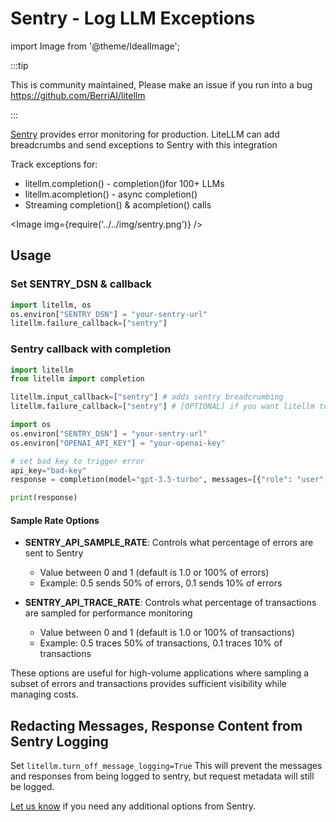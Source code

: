 # Sentry - Log LLM Exceptions
import Image from '@theme/IdealImage';


:::tip

This is community maintained, Please make an issue if you run into a bug
https://github.com/BerriAI/litellm

:::


[Sentry](https://sentry.io/) provides error monitoring for production. LiteLLM can add breadcrumbs and send exceptions to Sentry with this integration

Track exceptions for:
- litellm.completion() - completion()for 100+ LLMs
- litellm.acompletion() - async completion()
- Streaming completion() & acompletion() calls

<Image img={require('../../img/sentry.png')} />


## Usage

### Set SENTRY_DSN & callback

```python
import litellm, os
os.environ["SENTRY_DSN"] = "your-sentry-url"
litellm.failure_callback=["sentry"]
```

### Sentry callback with completion
```python
import litellm
from litellm import completion 

litellm.input_callback=["sentry"] # adds sentry breadcrumbing
litellm.failure_callback=["sentry"] # [OPTIONAL] if you want litellm to capture -> send exception to sentry

import os 
os.environ["SENTRY_DSN"] = "your-sentry-url"
os.environ["OPENAI_API_KEY"] = "your-openai-key"

# set bad key to trigger error 
api_key="bad-key"
response = completion(model="gpt-3.5-turbo", messages=[{"role": "user", "content": "Hey!"}], stream=True, api_key=api_key)

print(response)
```

#### Sample Rate Options

- **SENTRY_API_SAMPLE_RATE**: Controls what percentage of errors are sent to Sentry
  - Value between 0 and 1 (default is 1.0 or 100% of errors)
  - Example: 0.5 sends 50% of errors, 0.1 sends 10% of errors

- **SENTRY_API_TRACE_RATE**: Controls what percentage of transactions are sampled for performance monitoring
  - Value between 0 and 1 (default is 1.0 or 100% of transactions)
  - Example: 0.5 traces 50% of transactions, 0.1 traces 10% of transactions

These options are useful for high-volume applications where sampling a subset of errors and transactions provides sufficient visibility while managing costs.

## Redacting Messages, Response Content from Sentry Logging 

Set `litellm.turn_off_message_logging=True` This will prevent the messages and responses from being logged to sentry, but request metadata will still be logged.

[Let us know](https://github.com/BerriAI/litellm/issues/new?assignees=&labels=enhancement&projects=&template=feature_request.yml&title=%5BFeature%5D%3A+) if you need any additional options from Sentry. 

